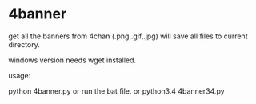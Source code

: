 4banner
=======

get all the banners from 4chan (.png,.gif,.jpg)
will save all files to current directory. 

windows version needs wget installed.

usage:

python 4banner.py
or
run the bat file.
or
python3.4 4banner34.py

